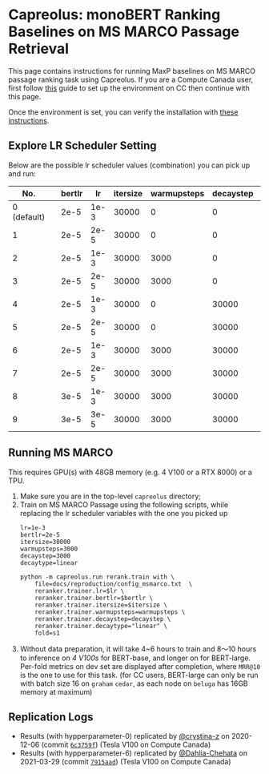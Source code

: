 # Capreolus: monoBERT Ranking Baselines on MS MARCO Passage Retrieval 

This page contains instructions for running MaxP baselines on MS MARCO passage ranking task using Capreolus.
If you are a Compute Canada user, 
first follow [this](../setup/setup-cc.md) guide to set up the environment on CC then continue with this page.

Once the environment is set, you can verify the installation with [these instructions](./PARADE.md#testing-installation).

## Explore LR Scheduler Setting
Below are the possible lr scheduler values (combination) you can pick up and run: <br/> 

| No.         |   | bertlr | lr   | itersize | warmupsteps | decaystep | decaytype | Expected |
|-------------|---|--------|------|----------|-------------|-----------|-----------|----------|
| 0 (default) |   | 2e-5   | 1e-3 |    30000 |           0 |         0 | None      | 0.33+    | 
| 1           |   | 2e-5   | 2e-5 |    30000 |           0 |         0 | None      ||
| 2           |   | 2e-5   | 1e-3 |    30000 |        3000 |         0 | None      ||
| 3           |   | 2e-5   | 2e-5 |    30000 |        3000 |         0 | None      ||
| 4           |   | 2e-5   | 1e-3 |    30000 |           0 |     30000 | linear    ||
| 5           |   | 2e-5   | 2e-5 |    30000 |           0 |     30000 | linear    ||
| 6           |   | 2e-5   | 1e-3 |    30000 |        3000 |     30000 | linear    | 0.35+    |
| 7           |   | 2e-5   | 2e-5 |    30000 |        3000 |     30000 | linear    ||
| 8           |   | 3e-5   | 1e-3 |    30000 |        3000 |     30000 | linear    ||
| 9           |   | 3e-5   | 3e-5 |    30000 |        3000 |     30000 | linear    ||

## Running MS MARCO 
This requires GPU(s) with 48GB memory (e.g. 4 V100 or a RTX 8000) or a TPU. 
1. Make sure you are in the top-level `capreolus` directory; 
2. Train on MS MARCO Passage using the following scripts, 
    while replacing the lr scheduler variables with the one you picked up <br/> 
    ```
    lr=1e-3
    bertlr=2e-5   
    itersize=30000
    warmupsteps=3000
    decaystep=3000
    decaytype=linear
   
    python -m capreolus.run rerank.train with \
        file=docs/reproduction/config_msmarco.txt  \
        reranker.trainer.lr=$lr \
        reranker.trainer.bertlr=$bertlr \
        reranker.trainer.itersize=$itersize \
        reranker.trainer.warmupsteps=warmupsteps \
        reranker.trainer.decaystep=decaystep \
        reranker.trainer.decaytype="linear" \
        fold=s1
    ```
3.  Without data preparation, it will take 4~6 hours to train and 8～10 hours to inference on *4 V100s* for BERT-base, 
    and longer on for BERT-large. 
    Per-fold metrics on dev set are displayed after completion, where `MRR@10` is the one to use for this task.
    (for CC users, BERT-large can only be run with batch size 16 on `graham` `cedar`, 
    as each node on `beluga` has 16GB memory at maximum) 

## Replication Logs
+ Results (with hypperparameter-0) replicated by [@crystina-z](https://github.com/crystina-z) on 2020-12-06 (commit [`6c3759f`](https://github.com/crystina-z/capreolus-1/commit/6c3759fe620f18f8939670176a18c744752bc9240)) (Tesla V100 on Compute Canada)
+ Results (with hypperparameter-6) replicated by [@Dahlia-Chehata](https://github.com/Dahlia-Chehata) on 2021-03-29 (commit [`7915aad`](https://github.com/capreolus-ir/capreolus/commit/7915aad75406527a3b88498926cff85259808696)) (Tesla V100 on Compute Canada)

